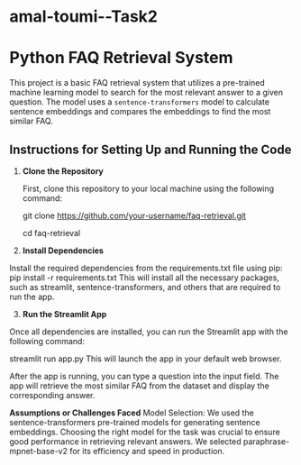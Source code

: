 # amal-toumi--Task2
# Python FAQ Retrieval System

This project is a basic FAQ retrieval system that utilizes a pre-trained machine learning model to search for the most relevant answer to a given question. The model uses a `sentence-transformers` model to calculate sentence embeddings and compares the embeddings to find the most similar FAQ.

## Instructions for Setting Up and Running the Code

1. **Clone the Repository**

   First, clone this repository to your local machine using the following command:

   
      git clone https://github.com/your-username/faq-retrieval.git
   
      cd faq-retrieval
3. **Install Dependencies**

Install the required dependencies from the requirements.txt file using pip:
  pip install -r requirements.txt
This will install all the necessary packages, such as streamlit, sentence-transformers, and others that are required to run the app.

3. **Run the Streamlit App**

Once all dependencies are installed, you can run the Streamlit app with the following command:

streamlit run app.py
This will launch the app in your default web browser.

After the app is running, you can type a question into the input field. The app will retrieve the most similar FAQ from the dataset and display the corresponding answer.

**Assumptions or Challenges Faced**
Model Selection: We used the sentence-transformers pre-trained models for generating sentence embeddings. Choosing the right model for the task was crucial to ensure good performance in retrieving relevant answers. We selected paraphrase-mpnet-base-v2 for its efficiency and speed in production.


